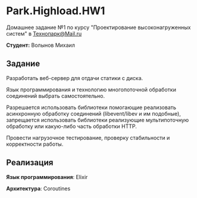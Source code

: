 # Park.Highload.HW1

Домашнее задание №1 по курсу "Проектирование высоконагруженных систем"
 в Технопарк@Mail.ru

**Студент:** Волынов Михаил

## Задание

Разработать веб-сервер для отдачи статики с диска.

Язык программирования и технологию многопоточной обработки соединений выбрать самостоятельно.

Разрешается использовать библиотеки помогающие реализовать асинхронную обработку соединений (libevent/libev и им подобные), запрещается использовать библиотеки реализующие мультипоточную обработку или какую-либо часть обработки HTTP.

Провести нагрузочное тестирование, проверку стабильности и корректности работы.

## Реализация

**Язык программирования**: Elixir

**Архитектура**: Coroutines
